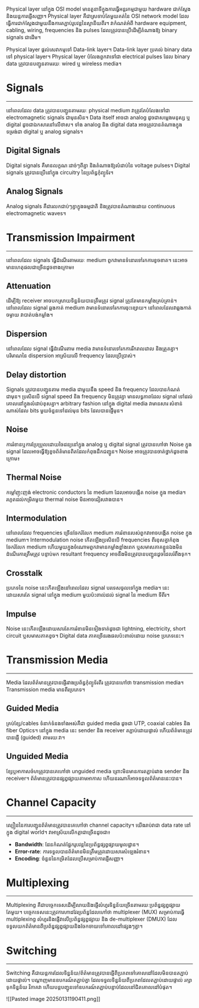 Physical layer នៅក្នុង OSI model មានតួនាទីក្នុងការធ្វើអន្តរកម្មជាមួយ hardware ជាក់ស្តែង និងយន្តការផ្ញើសញ្ញា។ Physical layer គឺជាស្រទាប់តែមួយគត់នៃ OSI network model ដែលធ្វើការជាក់ស្តែងជាមួយនឹងការតភ្ជាប់រូបវន្តនៃស្ថានីយពីរ។ វាកំណត់អំពី hardware equipment, cabling, wiring, frequencies និង pulses ដែលត្រូវបានប្រើដើម្បីតំណាងឱ្យ binary signals ជាដើម។

Physical layer ផ្តល់សេវាកម្មទៅ Data-link layer។ Data-link layer ប្រគល់ binary data ទៅ physical layer។ Physical layer បំលែងពួកវាទៅជា electrical pulses ដែល binary data ត្រូវបានបញ្ជូនតាមរយៈ wired ឬ wireless media។

# Signals
---
នៅពេលដែល data ត្រូវបានបញ្ជូនតាមរយៈ physical medium វាត្រូវតែបំលែងទៅជា electromagnetic signals ជាមុនសិន។ Data itself អាចជា analog ដូចជាសម្លេងមនុស្ស ឬ digital ដូចជាឯកសារនៅលើថាស។ ទាំង analog និង digital data អាចត្រូវបានតំណាងក្នុងទម្រង់ជា digital ឬ analog signals។

## Digital Signals
Digital signals គឺមានលក្ខណៈដាច់ៗពីគ្នា និងតំណាងឱ្យលំដាប់នៃ voltage pulses។ Digital signals ត្រូវបានប្រើនៅក្នុង circuitry នៃប្រព័ន្ធកុំព្យូទ័រ។

## Analog Signals
Analog signals គឺជារលកជាប់ៗគ្នាក្នុងធម្មជាតិ និងត្រូវបានតំណាងដោយ continuous electromagnetic waves។

# Transmission Impairment
---
នៅពេលដែល signals ធ្វើដំណើរតាមរយៈ medium ពួកវាមានទំនោរទៅរកការខូចខាត។ នេះអាចមានហេតុផលជាច្រើនដូចខាងក្រោម៖

## Attenuation
ដើម្បីឱ្យ receiver អាចបកស្រាយទិន្នន័យបានត្រឹមត្រូវ signal ត្រូវតែមានកម្លាំងគ្រប់គ្រាន់។ នៅពេលដែល signal ឆ្លងកាត់ medium វាមានទំនោរទៅរកការចុះខ្សោយ។ នៅពេលដែលវាឆ្លងកាត់ចម្ងាយ វាបាត់បង់កម្លាំង។

## Dispersion
នៅពេលដែល signal ធ្វើដំណើរតាម media វាមានទំនោរទៅរកការរីករាលដាល និងត្រួតគ្នា។ បរិមាណនៃ dispersion អាស្រ័យលើ frequency ដែលប្រើប្រាស់។

## Delay distortion
Signals ត្រូវបានបញ្ជូនតាម media ជាមួយនឹង speed និង frequency ដែលបានកំណត់ជាមុន។ ប្រសិនបើ signal speed និង frequency មិនត្រូវគ្នា មានលទ្ធភាពដែល signal ទៅដល់គោលដៅក្នុងលំដាប់ខុសគ្នា។ arbitrary fashion នៅក្នុង digital media វាមានសារៈសំខាន់ណាស់ដែល bits មួយចំនួនទៅដល់មុន bits ដែលបានផ្ញើមុន។

## Noise
ការរំខានឬការប្រែប្រួលដោយចៃដន្យនៅក្នុង analog ឬ digital signal ត្រូវបានហៅថា Noise ក្នុង signal ដែលអាចធ្វើឱ្យខូចព័ត៌មានពិតដែលកំពុងដឹកជញ្ជូន។ Noise អាចត្រូវបានចាត់ថ្នាក់ដូចខាងក្រោម៖

## Thermal Noise
កម្តៅញុះញង់ electronic conductors នៃ medium ដែលអាចបង្កើត noise ក្នុង media។ រហូតដល់កម្រិតមួយ thermal noise មិនអាចជៀសវាងបាន។

## Intermodulation
នៅពេលដែល frequencies ច្រើនចែករំលែក medium ការរំខានរបស់ពួកវាអាចបង្កើត noise ក្នុង medium។ Intermodulation noise កើតឡើងប្រសិនបើ frequencies ពីរខុសគ្នាកំពុងចែករំលែក medium ហើយមួយក្នុងចំណោមពួកវាមានកម្លាំងខ្លាំងពេក ឬសមាសភាគខ្លួនឯងមិនដំណើរការត្រឹមត្រូវ បន្ទាប់មក resultant frequency អាចនឹងមិនត្រូវបានបញ្ជូនដូចដែលរំពឹងទុក។

## Crosstalk
ប្រភេទនៃ noise នេះកើតឡើងនៅពេលដែល signal បរទេសចូលទៅក្នុង media។ នេះដោយសារតែ signal នៅក្នុង medium មួយប៉ះពាល់ដល់ signal នៃ medium ទីពីរ។

## Impulse
Noise នេះកើតឡើងដោយសារតែការរំខានមិនទៀងទាត់ដូចជា lightning, electricity, short circuit ឬសមាសភាគខូច។ Digital data ភាគច្រើនរងផលប៉ះពាល់ដោយ noise ប្រភេទនេះ។

# Transmission Media
---
Media ដែលព័ត៌មានត្រូវបានផ្ញើរវាងប្រព័ន្ធកុំព្យូទ័រពីរ ត្រូវបានហៅថា transmission media។ Transmission media មានពីរប្រភេទ។

## Guided Media
គ្រប់ខ្សែ/cables ទំនាក់ទំនងទាំងអស់គឺជា guided media ដូចជា UTP, coaxial cables និង fiber Optics។ នៅក្នុង media នេះ sender និង receiver តភ្ជាប់ដោយផ្ទាល់ ហើយព័ត៌មានត្រូវបានផ្ញើ (guided) តាមរយៈវា។

## Unguided Media
ខ្សែឬអាកាសចំហត្រូវបានគេហៅថា unguided media ព្រោះមិនមានការតភ្ជាប់រវាង sender និង receiver។ ព័ត៌មានត្រូវបានផ្សព្វផ្សាយតាមអាកាស ហើយនរណាក៏អាចទទួលព័ត៌មាននេះបាន។

# Channel Capacity
---
ល្បឿននៃការបញ្ជូនព័ត៌មានត្រូវបានគេហៅថា channel capacity។ យើងរាប់វាជា data rate នៅក្នុង digital world។ វាអាស្រ័យលើកត្តាជាច្រើនដូចជា៖

- **Bandwidth**: ដែនកំណត់ផ្នែករូបវន្តនៃប្រព័ន្ធផ្សព្វផ្សាយមូលដ្ឋាន។
- **Error-rate**: ការទទួលបានព័ត៌មានមិនត្រឹមត្រូវដោយសារសំឡេងរំខាន។
- **Encoding**: ចំនួននៃកម្រិតដែលប្រើសម្រាប់ការផ្ញើសញ្ញា។

# Multiplexing
---
Multiplexing គឺជាបច្ចេកទេសដើម្បីលាយនិងផ្ញើលំហូរទិន្នន័យច្រើនតាមរយៈប្រព័ន្ធផ្សព្វផ្សាយតែមួយ។ បច្ចេកទេសនេះត្រូវការហាដវែរប្រព័ន្ធដែលហៅថា multiplexer (MUX) សម្រាប់ការធ្វើ multiplexing លំហូរនិងផ្ញើវាលើប្រព័ន្ធផ្សព្វផ្សាយ និង de-multiplexer (DMUX) ដែលទទួលយកព័ត៌មានពីប្រព័ន្ធផ្សព្វផ្សាយនិងចែកចាយទៅគោលដៅផ្សេងៗគ្នា។

# Switching
---
Switching គឺជាយន្តការដែលទិន្នន័យ/ព័ត៌មានត្រូវបានផ្ញើពីប្រភពទៅគោលដៅដែលមិនបានតភ្ជាប់ដោយផ្ទាល់។ បណ្តាញមានឧបករណ៍តភ្ជាប់គ្នា ដែលទទួលទិន្នន័យពីប្រភពដែលតភ្ជាប់ដោយផ្ទាល់ រក្សាទុកទិន្នន័យ វិភាគវា ហើយបន្តបញ្ជូនទៅឧបករណ៍តភ្ជាប់បន្ទាប់ដែលនៅជិតគោលដៅបំផុត។

![[Pasted image 20250131190411.png]]
